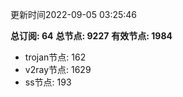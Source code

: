 更新时间2022-09-05 03:25:46

**总订阅: 64**
**总节点: 9227**
**有效节点: 1984**
- trojan节点: 162
- v2ray节点: 1629
- ss节点: 193
